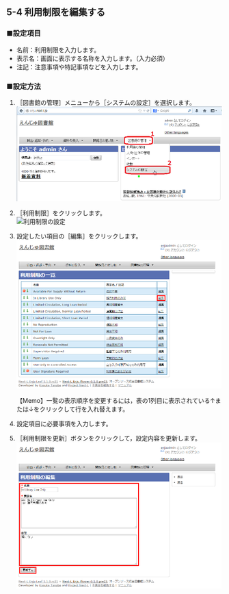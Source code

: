 5-4 利用制限を編集する
----------------------

### ■設定項目

* 名前：利用制限を入力します。
* 表示名：画面に表示する名称を入力します。（入力必須）
* 注記：注意事項や特記事項などを入力します。

### ■設定方法

1. ［図書館の管理］メニューから［システムの設定］を選択します。  
   ![システムの設定](assets/images/image_system_setup.png)
2. ［利用制限］をクリックします。  
   ![利用制限の設定](assets/images/image_initial_066.png)
3. 設定したい項目の［編集］をクリックします。  
   ![利用制限の編集](assets/images/image_initial_062.png)  

   <div class="alert alert-info">【Memo】一覧の表示順序を変更するには，表の1列目に表示されている↑または↓をクリックして行を入れ替えます。</div>

4. 設定項目に必要事項を入力します。
5. ［利用制限を更新］ボタンをクリックして，設定内容を更新します。  
   ![利用制限の更新](assets/images/image_initial_063.png)  

